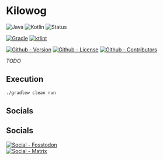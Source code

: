 # Kilowog

![Java](https://img.shields.io/badge/Java-17-green?style=flat-square)
![Kotlin](https://img.shields.io/badge/Kotlin-1.9-green?style=flat-square)
![Status](https://img.shields.io/badge/Status-Beta-yellowgreen?style=flat-square)

[![Gradle](https://img.shields.io/badge/Build--Tool-Gradle-informational?style=flat-square)](https://gradle.org/)
[![ktlint](https://img.shields.io/badge/Linter-ktlint-informational?style=flat-square)](https://github.com/pinterest/ktlint)

[![Github - Version](https://img.shields.io/github/v/tag/Buried-In-Code/Kilowog?logo=Github&label=Version&style=flat-square)](https://github.com/Buried-In-Code/Kilowog/tags)
[![Github - License](https://img.shields.io/github/license/Buried-In-Code/Kilowog?logo=Github&label=License&style=flat-square)](https://opensource.org/licenses/MIT)
[![Github - Contributors](https://img.shields.io/github/contributors/Buried-In-Code/Kilowog?logo=Github&label=Contributors&style=flat-square)](https://github.com/Buried-In-Code/Kilowog/graphs/contributors)

_TODO_

## Execution

```bash
./gradlew clean run
```

## Socials
## Socials

[![Social - Fosstodon](https://img.shields.io/badge/%40BuriedInCode-teal?label=Fosstodon&logo=mastodon&style=for-the-badge)](https://fosstodon.org/@BuriedInCode)  
[![Social - Matrix](https://img.shields.io/badge/%23The--Dev--Environment-teal?label=Matrix&logo=matrix&style=for-the-badge)](https://matrix.to/#/#The-Dev-Environment:matrix.org)
